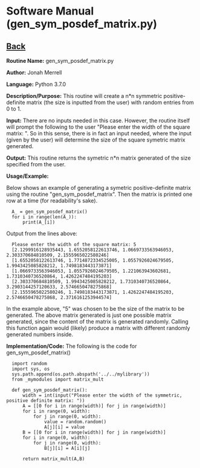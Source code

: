 # Software Manual (gen_sym_posdef_matrix.py)

## [Back](../softwaremanual)

**Routine Name:**           gen_sym_posdef_matrix.py

**Author:** Jonah Merrell

**Language:** Python 3.7.0

**Description/Purpose:** This routine will create a n*n symmetric positive-definite matrix (the size is inputted from the user)
 with random entries from 0 to 1.

**Input:** There are no inputs needed in this case. However, the routine itself will prompt the following to the user 
"Please enter the width of the square matrix: ". So in this sense, there is in fact an input needed, where the input 
(given by the user) will determine the size of the square symetric matrix generated.

**Output:** This routine returns the symetric n*n matrix generated of the size specified from the user.

**Usage/Example:**

Below shows an example of generating a symetric positive-definite matrix using the routine "gen_sym_posdef_matrix". Then the matrix is printed 
one row at a time (for readability's sake). 

      A_ = gen_sym_posdef_matrix()
      for i in range(len(A_)):
          print(A_[i])

Output from the lines above:

      Please enter the width of the square matrix: 5
      [2.1299916128935443, 1.6552058122613746, 1.0669733563946053, 2.303370684810509, 2.1555965022580246]
      [1.6552058122613746, 1.7714872334525005, 1.0557926024679505, 1.9943425085828212, 1.7498183443173871]
      [1.0669733563946053, 1.0557926024679505, 1.221063943602681, 1.7310340736520864, 1.4262247484195203]
      [2.303370684810509, 1.9943425085828212, 1.7310340736520864, 3.2903144257120633, 2.5746650478275868]
      [2.1555965022580246, 1.7498183443173871, 1.4262247484195203, 2.5746650478275868, 2.3716161253944574]

In the example above, "5" was chosen to be the size of the matrix to be generated. The above matrix generated is just
 one possible matrix generated, since the content of the matrix is generated randomly.  Calling this function
 again would (likely) produce a matrix with different randomly generated numbers inside.

**Implementation/Code:** The following is the code for gen_sym_posdef_matrix()


      import random
      import sys, os
      sys.path.append(os.path.abspath('../../mylibrary'))
      from _mymodules import matrix_mult
      
      def gen_sym_posdef_matrix():
          width = int(input("Please enter the width of the symmetric, positive definite matrix: "))
          A = [[0 for i in range(width)] for j in range(width)]
          for i in range(0, width):
              for j in range(0, width):
                  value = random.random()
                  A[j][i] = value
          B = [[0 for i in range(width)] for j in range(width)]
          for i in range(0, width):
              for j in range(0, width):
                  B[j][i] = A[i][j]
      
          return matrix_mult(A,B)
